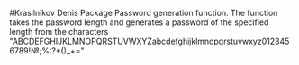 #Krasilnikov Denis Package
Password generation function. The function takes the password length and generates a password of the specified length  from the characters "ABCDEFGHIJKLMNOPQRSTUVWXYZabcdefghijklmnopqrstuvwxyz0123456789!№;%:?*()_+="